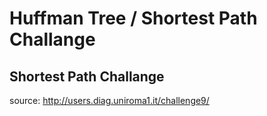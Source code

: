 # Huffman Tree / Shortest Path Challange
## Shortest Path Challange
source: http://users.diag.uniroma1.it/challenge9/